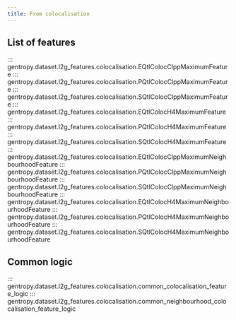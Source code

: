 ```yaml
---
title: From colocalisation
---
```


## List of features

::: gentropy.dataset.l2g_features.colocalisation.EQtlColocClppMaximumFeature
::: gentropy.dataset.l2g_features.colocalisation.PQtlColocClppMaximumFeature
::: gentropy.dataset.l2g_features.colocalisation.SQtlColocClppMaximumFeature
::: gentropy.dataset.l2g_features.colocalisation.EQtlColocH4MaximumFeature
::: gentropy.dataset.l2g_features.colocalisation.PQtlColocH4MaximumFeature
::: gentropy.dataset.l2g_features.colocalisation.SQtlColocH4MaximumFeature
::: gentropy.dataset.l2g_features.colocalisation.EQtlColocClppMaximumNeighbourhoodFeature
::: gentropy.dataset.l2g_features.colocalisation.PQtlColocClppMaximumNeighbourhoodFeature
::: gentropy.dataset.l2g_features.colocalisation.SQtlColocClppMaximumNeighbourhoodFeature
::: gentropy.dataset.l2g_features.colocalisation.EQtlColocH4MaximumNeighbourhoodFeature
::: gentropy.dataset.l2g_features.colocalisation.PQtlColocH4MaximumNeighbourhoodFeature
::: gentropy.dataset.l2g_features.colocalisation.SQtlColocH4MaximumNeighbourhoodFeature

## Common logic

::: gentropy.dataset.l2g_features.colocalisation.common_colocalisation_feature_logic
::: gentropy.dataset.l2g_features.colocalisation.common_neighbourhood_colocalisation_feature_logic
